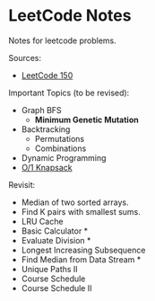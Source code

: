 # LeetCode Notes

Notes for leetcode problems.

Sources:

- [LeetCode 150](https://leetcode.com/studyplan/top-interview-150/)

Important Topics (to be revised):

- Graph BFS
  - **Minimum Genetic Mutation**
- Backtracking
  - Permutations
  - Combinations
- Dynamic Programming
- [O/1 Knapsack](https://www.geeksforgeeks.org/0-1-knapsack-problem-dp-10/)

Revisit:

- Median of two sorted arrays.
- Find K pairs with smallest sums.
- LRU Cache
- Basic Calculator \*
- Evaluate Division \*
- Longest Increasing Subsequence
- Find Median from Data Stream \*
- Unique Paths II
- Course Schedule
- Course Schedule II
